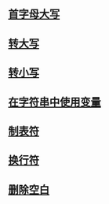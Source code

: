 ## [首字母大写](./title.py)

## [转大写](./upper.py)

## [转小写](./lower.py)

## [在字符串中使用变量](./f.py)

## [制表符](./tabs.py)

## [换行符](./new-line.py)

## [删除空白](./strip.py)
